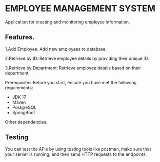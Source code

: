 # EMPLOYEE MANAGEMENT SYSTEM

Application for creating and monitoring employee information.

## Features.

1.Add Employee: Add new employees to database.

2.Retrieve by ID: Retrieve employee details by providing their unique ID.

3.Retrieve by Department: Retrieve employee details based on their department.


Prerequisites:Before you start, ensure you have met the following requirements:

* JDK 17
* Maven
* PostgreSQL
* SpringBoot

Other dependencies.

## Testing

You can test the APIs by using testing tools like postman, make sure that your server is running, and then send HTTP requests to the endpoints.



    
